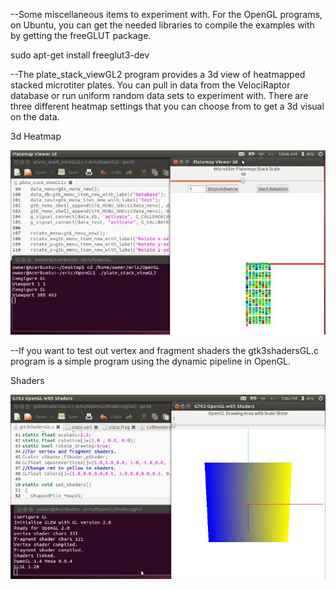 

--Some miscellaneous items to experiment with. For the OpenGL programs, on Ubuntu, you can get the needed libraries to compile the examples with by getting the freeGLUT package.

sudo apt-get install freeglut3-dev 

--The plate_stack_viewGL2 program provides a 3d view of heatmapped stacked microtiter plates. You can pull in data from the VelociRaptor database or run uniform random data sets to experiment with. There are three different heatmap settings that you can choose from to get a 3d visual on the data. 

3d Heatmap

![ScreenShot](/Misc/platemapGL1.jpg)

--If you want to test out vertex and fragment shaders the gtk3shadersGL.c program is a simple program using the dynamic pipeline in OpenGL.

Shaders

![ScreenShot](/Misc/vertex.jpg)

